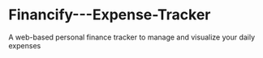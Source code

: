 # Financify---Expense-Tracker
A web-based personal finance tracker to manage and visualize your daily expenses

